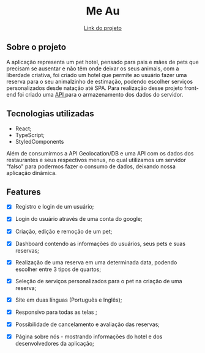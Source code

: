<br />
<div align="center">

<h1 align="center">Me Au</h1>

  <p align="center">

  </p>
  <a href="https://me-au.vercel.app/">
Link do projeto</a>
</div>

<!-- ABOUT THE PROJECT -->

## Sobre o projeto
A aplicação representa um pet hotel, pensado para pais e mães de pets que precisam se ausentar e não têm onde deixar os seus animais, com a liberdade criativa, foi criado um hotel que permite ao usuário fazer uma reserva para o seu animalzinho de estimação, podendo escolher serviços personalizados desde natação até SPA. Para realização desse projeto front-end foi criado uma <a href="https://github.com/M4-PROJETO-FINAL/me-au-back-end"> API </a> para o armazenamento dos dados do servidor.

## Tecnologias utilizadas
- React;
- TypeScript;
- StyledComponents

Além de consumirmos a API Geolocation/DB e uma API com os dados dos restaurantes e seus respectivos menus, no qual utilizamos um servidor "falso" para podermos fazer o consumo de dados, deixando nossa aplicação dinâmica.

<!-- ## Usabilidade -->
<!-- Colocar um GIF Aquii -->
<!-- <div align="center">
</div> -->

<!-- ROADMAP -->

## Features

- [x] Registro e login de um usuário;
- [x] Login do usuário através de uma conta do google;
- [x] Criação, edição e remoção de um pet;
- [x] Dashboard contendo as informações do usuários, seus pets e suas reservas;
- [x] Realização de uma reserva em uma determinada data, podendo escolher entre 3 tipos de quartos;
- [x] Seleção de serviços personalizados para o pet na criação de uma reserva;
- [x] Site em duas línguas (Português e Inglês);
- [x] Responsivo para todas as telas ;
- [x] Possibilidade de cancelamento e avaliação das reservas;
- [x] Página sobre nós - mostrando informações do hotel e dos desenvolvedores da aplicação;



